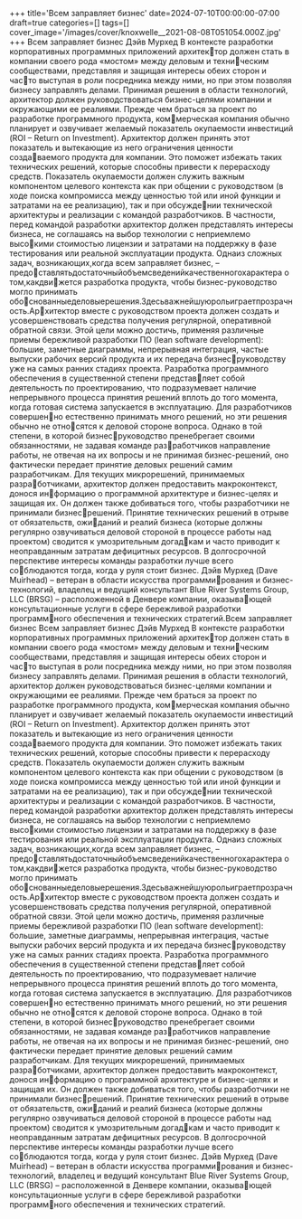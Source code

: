 +++
title='Всем заправляет бизнес'
date=2024-07-10T00:00:00-07:00
draft=true
categories=[]
tags=[]
cover_image='/images/cover/knoxwelle__2021-08-08T051054.000Z.jpg'
+++
Всем заправляет бизнес
Дэйв Мурхед
В контексте разработки корпоративных программных приложений архитектор должен стать в компании своего рода «мостом» между деловым и техническим сообществами, представляя и защищая интересы обеих сторон и часто выступая в роли посредника между ними, но при этом позволяя бизнесу
заправлять делами. Принимая решения в области технологий, архитектор
должен руководствоваться бизнес-целями компании и окружающими ее
реалиями.
Прежде чем браться за проект по разработке программного продукта, коммерческая компания обычно планирует и озвучивает желаемый показатель
окупаемости инвестиций (ROI – Return on Investment). Архитектор должен
принять этот показатель и вытекающие из него ограничения ценности создаваемого продукта для компании. Это поможет избежать таких технических
решений, которые способны привести к перерасходу средств. Показатель
окупаемости должен служить важным компонентом целевого контекста как
при общении с руководством (в ходе поиска компромисса между ценностью
той или иной функции и затратами на ее реализацию), так и при обсуждении технической архитектуры и реализации с командой разработчиков.
В частности, перед командой разработки архитектор должен представлять
интересы бизнеса, не соглашаясь на выбор технологии с неприемлемо высокими стоимостью лицензии и затратами на поддержку в фазе тестирования
или реальной эксплуатации продукта.
Однаиз сложных задач, возникающих,когда всем заправляет бизнес, – предоставлятьдостаточныйобъемсведенийкачественногохарактера о том,какдвижется разработка продукта, чтобы бизнес-руководство могло принимать обоснованныеделовыерешения.Здесьважнейшуюрольиграетпрозрачность.Архитектор вместе с руководством проекта должен создать и усовершенствовать
средства получения регулярной, оперативной обратной связи. Этой цели
можно достичь, применяя различные приемы бережливой разработки ПО
(lean software development): большие, заметные диаграммы, непрерывная
интеграция, частые выпуски рабочих версий продукта и их передача бизнесруководству уже на самых ранних стадиях проекта.
Разработка программного обеспечения в существенной степени представляет собой деятельность по проектированию, что подразумевает наличие
непрерывного процесса принятия решений вплоть до того момента, когда
готовая система запускается в эксплуатацию. Для разработчиков совершенно естественно принимать много решений, но эти решения обычно не относятся к деловой стороне вопроса. Однако в той степени, в которой бизнесруководство пренебрегает своими обязанностями, не задавая команде разработчиков направление работы, не отвечая на их вопросы и не принимая
бизнес-решений, оно фактически передает принятие деловых решений
самим разработчикам. Для текущих микрорешений, принимаемых разработчиками, архитектор должен предоставить макроконтекст, донося информацию о программной архитектуре и бизнес-целях и защищая их. Он
должен также добиваться того, чтобы разработчики не принимали бизнесрешений. Принятие технических решений в отрыве от обязательств, ожиданий и реалий бизнеса (которые должны регулярно озвучиваться деловой
стороной в процессе работы над проектом) сводится к умозрительным догадкам и часто приводит к неоправданным затратам дефицитных ресурсов.
В долгосрочной перспективе интересы команды разработки лучше всего соблюдаются тогда, когда у руля стоит бизнес.
Дэйв Мурхед (Dave Muirhead) – ветеран в области искусства программирования и бизнес-технологий, владелец и ведущий консультант Blue River 
Systems Group, LLC (BRSG) – расположенной в Денвере компании, оказывающей консультационные услуги в сфере бережливой разработки программного обеспечения и технических стратегий.Всем заправляет бизнес 
Всем заправляет бизнес
Дэйв Мурхед
В контексте разработки корпоративных программных приложений архитектор должен стать в компании своего рода «мостом» между деловым и техническим сообществами, представляя и защищая интересы обеих сторон и часто выступая в роли посредника между ними, но при этом позволяя бизнесу
заправлять делами. Принимая решения в области технологий, архитектор
должен руководствоваться бизнес-целями компании и окружающими ее
реалиями.
Прежде чем браться за проект по разработке программного продукта, коммерческая компания обычно планирует и озвучивает желаемый показатель
окупаемости инвестиций (ROI – Return on Investment). Архитектор должен
принять этот показатель и вытекающие из него ограничения ценности создаваемого продукта для компании. Это поможет избежать таких технических
решений, которые способны привести к перерасходу средств. Показатель
окупаемости должен служить важным компонентом целевого контекста как
при общении с руководством (в ходе поиска компромисса между ценностью
той или иной функции и затратами на ее реализацию), так и при обсуждении технической архитектуры и реализации с командой разработчиков.
В частности, перед командой разработки архитектор должен представлять
интересы бизнеса, не соглашаясь на выбор технологии с неприемлемо высокими стоимостью лицензии и затратами на поддержку в фазе тестирования
или реальной эксплуатации продукта.
Однаиз сложных задач, возникающих,когда всем заправляет бизнес, – предоставлятьдостаточныйобъемсведенийкачественногохарактера о том,какдвижется разработка продукта, чтобы бизнес-руководство могло принимать обоснованныеделовыерешения.Здесьважнейшуюрольиграетпрозрачность.Архитектор вместе с руководством проекта должен создать и усовершенствовать
средства получения регулярной, оперативной обратной связи. Этой цели
можно достичь, применяя различные приемы бережливой разработки ПО
(lean software development): большие, заметные диаграммы, непрерывная
интеграция, частые выпуски рабочих версий продукта и их передача бизнесруководству уже на самых ранних стадиях проекта.
Разработка программного обеспечения в существенной степени представляет собой деятельность по проектированию, что подразумевает наличие
непрерывного процесса принятия решений вплоть до того момента, когда
готовая система запускается в эксплуатацию. Для разработчиков совершенно естественно принимать много решений, но эти решения обычно не относятся к деловой стороне вопроса. Однако в той степени, в которой бизнесруководство пренебрегает своими обязанностями, не задавая команде разработчиков направление работы, не отвечая на их вопросы и не принимая
бизнес-решений, оно фактически передает принятие деловых решений
самим разработчикам. Для текущих микрорешений, принимаемых разработчиками, архитектор должен предоставить макроконтекст, донося информацию о программной архитектуре и бизнес-целях и защищая их. Он
должен также добиваться того, чтобы разработчики не принимали бизнесрешений. Принятие технических решений в отрыве от обязательств, ожиданий и реалий бизнеса (которые должны регулярно озвучиваться деловой
стороной в процессе работы над проектом) сводится к умозрительным догадкам и часто приводит к неоправданным затратам дефицитных ресурсов.
В долгосрочной перспективе интересы команды разработки лучше всего соблюдаются тогда, когда у руля стоит бизнес.
Дэйв Мурхед (Dave Muirhead) – ветеран в области искусства программирования и бизнес-технологий, владелец и ведущий консультант Blue River 
Systems Group, LLC (BRSG) – расположенной в Денвере компании, оказывающей консультационные услуги в сфере бережливой разработки программного обеспечения и технических стратегий.